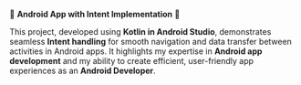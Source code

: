 🚀 **Android App with Intent Implementation** 🚀

This project, developed using **Kotlin in Android Studio**, demonstrates seamless **Intent handling** for smooth navigation and data transfer between activities in Android apps. It highlights my expertise 
in **Android app development** and my ability to create efficient, user-friendly app experiences as an **Android Developer**.
